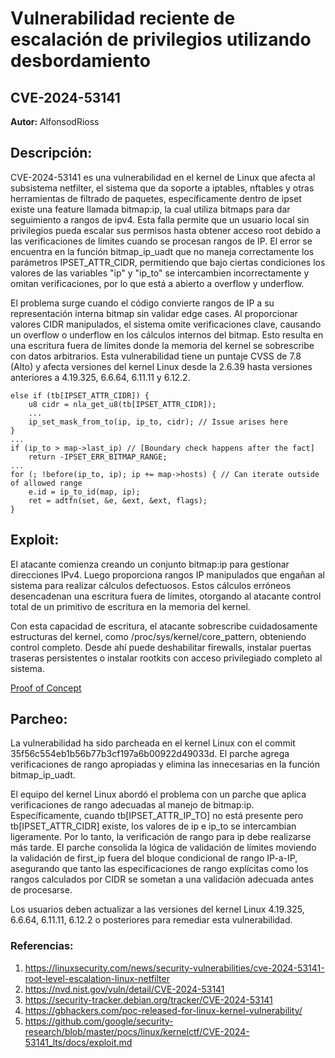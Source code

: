 # Vulnerabilidad reciente de escalación de privilegios utilizando desbordamiento
## CVE-2024-53141

**Autor:** AlfonsodRioss    

## Descripción:
CVE-2024-53141 es una vulnerabilidad en el kernel de Linux que afecta al subsistema netfilter, el sistema que da soporte a iptables, nftables y otras herramientas de filtrado de paquetes, específicamente dentro de ipset existe una feature llamada bitmap:ip, la cual utiliza bitmaps para dar seguimiento a rangos de ipv4. Esta falla permite que un usuario local sin privilegios pueda escalar sus permisos hasta obtener acceso root debido a las verificaciones de límites cuando se procesan rangos de IP. El error se encuentra en la función bitmap_ip_uadt que no maneja correctamente los parámetros IPSET_ATTR_CIDR, permitiendo que bajo ciertas condiciones los valores de las variables "ip" y "ip_to" se intercambien incorrectamente y omitan verificaciones, por lo que está a abierto a overflow y underflow.

El problema surge cuando el código convierte rangos de IP a su representación interna bitmap sin validar edge cases. Al proporcionar valores CIDR manipulados, el sistema omite verificaciones clave, causando un overflow o underflow en los cálculos internos del bitmap. Esto resulta en una escritura fuera de límites donde la memoria del kernel se sobrescribe con datos arbitrarios. Esta vulnerabilidad tiene un puntaje CVSS de 7.8 (Alto) y afecta versiones del kernel Linux desde la 2.6.39 hasta versiones anteriores a 4.19.325, 6.6.64, 6.11.11 y 6.12.2.

```
else if (tb[IPSET_ATTR_CIDR]) {
    u8 cidr = nla_get_u8(tb[IPSET_ATTR_CIDR]);
    ...
    ip_set_mask_from_to(ip, ip_to, cidr); // Issue arises here
}
...
if (ip_to > map->last_ip) // [Boundary check happens after the fact]
    return -IPSET_ERR_BITMAP_RANGE;
...
for (; !before(ip_to, ip); ip += map->hosts) { // Can iterate outside of allowed range
    e.id = ip_to_id(map, ip);
    ret = adtfn(set, &e, &ext, &ext, flags);
}
```

## Exploit:
El atacante comienza creando un conjunto bitmap:ip para gestionar direcciones IPv4. Luego proporciona rangos IP manipulados que engañan al sistema para realizar cálculos defectuosos. Estos cálculos erróneos desencadenan una escritura fuera de límites, otorgando al atacante control total de un primitivo de escritura en la memoria del kernel.

Con esta capacidad de escritura, el atacante sobrescribe cuidadosamente estructuras del kernel, como /proc/sys/kernel/core_pattern, obteniendo control completo. Desde ahí puede deshabilitar firewalls, instalar puertas traseras persistentes o instalar rootkits con acceso privilegiado completo al sistema.

[Proof of Concept](https://github.com/google/security-research/blob/master/pocs/linux/kernelctf/CVE-2024-53141_lts/docs/exploit.md)

## Parcheo:
La vulnerabilidad ha sido parcheada en el kernel Linux con el commit 35f56c554eb1b56b77b3cf197a6b00922d49033d. El parche agrega verificaciones de rango apropiadas y elimina las innecesarias en la función bitmap_ip_uadt.

El equipo del kernel Linux abordó el problema con un parche que aplica verificaciones de rango adecuadas al manejo de bitmap:ip. Específicamente, cuando tb[IPSET_ATTR_IP_TO] no está presente pero tb[IPSET_ATTR_CIDR] existe, los valores de ip e ip_to se intercambian ligeramente. Por lo tanto, la verificación de rango para ip debe realizarse más tarde. El parche consolida la lógica de validación de límites moviendo la validación de first_ip fuera del bloque condicional de rango IP-a-IP, asegurando que tanto las especificaciones de rango explícitas como los rangos calculados por CIDR se sometan a una validación adecuada antes de procesarse.

Los usuarios deben actualizar a las versiones del kernel Linux 4.19.325, 6.6.64, 6.11.11, 6.12.2 o posteriores para remediar esta vulnerabilidad.


### Referencias:
1. https://linuxsecurity.com/news/security-vulnerabilities/cve-2024-53141-root-level-escalation-linux-netfilter
1. https://nvd.nist.gov/vuln/detail/CVE-2024-53141
1. https://security-tracker.debian.org/tracker/CVE-2024-53141
1. https://gbhackers.com/poc-released-for-linux-kernel-vulnerability/
1. https://github.com/google/security-research/blob/master/pocs/linux/kernelctf/CVE-2024-53141_lts/docs/exploit.md